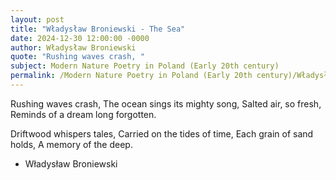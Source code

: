 ```yaml
---
layout: post
title: "Władysław Broniewski - The Sea"
date: 2024-12-30 12:00:00 -0000
author: Władysław Broniewski
quote: "Rushing waves crash, "
subject: Modern Nature Poetry in Poland (Early 20th century)
permalink: /Modern Nature Poetry in Poland (Early 20th century)/Władysław Broniewski/Władysław Broniewski - The Sea
---
```


Rushing waves crash, 
The ocean sings its mighty song,
Salted air, so fresh,
Reminds of a dream long forgotten.

Driftwood whispers tales,
Carried on the tides of time,
Each grain of sand holds,
A memory of the deep.

- Władysław Broniewski
